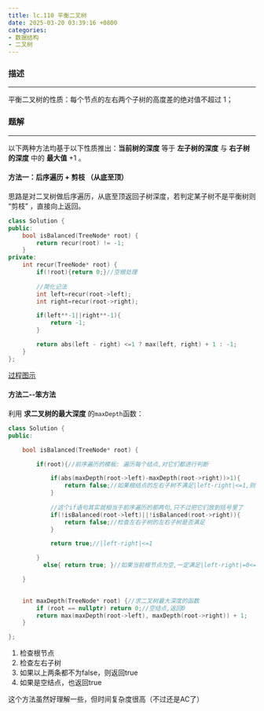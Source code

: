 ```yaml
---
title: lc.110 平衡二叉树
date: 2025-03-20 03:39:16 +0800
categories:
- 数据结构
- 二叉树
---
```


### 描述
---
平衡二叉树的性质：每个节点的左右两个子树的高度差的绝对值不超过 1；

### 题解
---
以下两种方法均基于以下性质推出：**当前树的深度** 等于 **左子树的深度** 与 **右子树的深度** 中的 **最大值** +1 。

#### 方法一：后序遍历 + 剪枝 （从底至顶）

思路是对二叉树做后序遍历，从底至顶返回子树深度，若判定某子树不是平衡树则 “剪枝” ，直接向上返回。

```cpp
class Solution {
public:
    bool isBalanced(TreeNode* root) {
        return recur(root) != -1;
    }
private:
    int recur(TreeNode* root) {
        if(!root){return 0;}//空根处理
		
		//简化记法
        int left=recur(root->left);
        int right=recur(root->right);

        if(left**-1||right**-1){
            return -1;
        }

        return abs(left - right) <=1 ? max(left, right) + 1 : -1;
    }
};
```

[过程图示](https://leetcode.cn/problems/balanced-binary-tree/solutions/8737/balanced-binary-tree-di-gui-fang-fa-by-jin40789108)

#### 方法二--笨方法

利用 **求二叉树的最大深度** 的`maxDepth`函数：

```cpp
class Solution {
public:

    bool isBalanced(TreeNode* root) {

        if(root){//前序遍历的模板: 遍历每个结点,对它们都进行判断

            if(abs(maxDepth(root->left)-maxDepth(root->right))>1){
                return false;//如果根结点的左右子树不满足|left-right|<=1,则返回false
            }
            
			//这个if语句其实就相当于前序遍历的那两句,只不过把它们放到括号里了
			if(!isBalanced(root->left)||!isBalanced(root->right)){
                return false;//检查左右子树的左右子树是否满足
            }

            return true;//|left-right|<=1

        }
          else{ return true; }//如果当前根节点为空,一定满足|left-right|=0<=1

    }
  

    int maxDepth(TreeNode* root) {//求二叉树最大深度的函数
        if (root == nullptr) return 0;//空结点,返回0
        return max(maxDepth(root->left), maxDepth(root->right)) + 1;
    }

};
```

1. 检查根节点
2. 检查左右子树
3. 如果以上两条都不为false，则返回true
4. 如果是空结点，也返回true

这个方法虽然好理解一些，但时间复杂度很高（不过还是AC了）